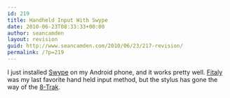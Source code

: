 ```yaml
---
id: 219
title: Handheld Input With Swype
date: 2010-06-23T08:33:33+00:00
author: seancamden
layout: revision
guid: http://www.seancamden.com/2010/06/23/217-revision/
permalink: /?p=219
---
```

I just installed [Swype](http://www.swypeinc.com/) on my Android phone, and it works pretty well. [Fitaly](http://www.fitaly.com/) was my last favorite hand held input method, but the stylus has gone the way of the [8-Trak](http://en.wikipedia.org/wiki/8-track_tape).